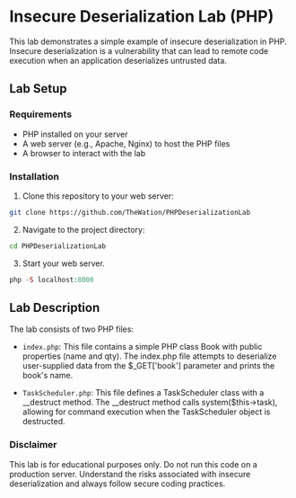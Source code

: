 # Insecure Deserialization Lab (PHP)

This lab demonstrates a simple example of insecure deserialization in PHP. Insecure deserialization is a vulnerability that can lead to remote code execution when an application deserializes untrusted data.

## Lab Setup

### Requirements

- PHP installed on your server
- A web server (e.g., Apache, Nginx) to host the PHP files
- A browser to interact with the lab

### Installation

1. Clone this repository to your web server:

```bash
git clone https://github.com/TheWation/PHPDeserializationLab
```

2. Navigate to the project directory:
```bash
cd PHPDeserializationLab
```

3. Start your web server.
```php
php -S localhost:8000
```

## Lab Description

The lab consists of two PHP files:

- `index.php`: This file contains a simple PHP class Book with public properties (name and qty). The index.php file attempts to deserialize user-supplied data from the $_GET['book'] parameter and prints the book's name.

- `TaskScheduler.php`: This file defines a TaskScheduler class with a __destruct method. The __destruct method calls system($this->task), allowing for command execution when the TaskScheduler object is destructed.

### Disclaimer

This lab is for educational purposes only. Do not run this code on a production server. Understand the risks associated with insecure deserialization and always follow secure coding practices.
